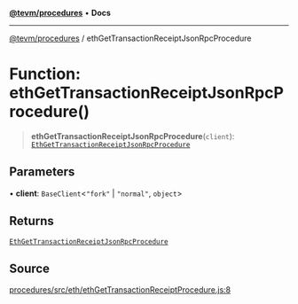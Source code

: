 [**@tevm/procedures**](../README.md) • **Docs**

***

[@tevm/procedures](../globals.md) / ethGetTransactionReceiptJsonRpcProcedure

# Function: ethGetTransactionReceiptJsonRpcProcedure()

> **ethGetTransactionReceiptJsonRpcProcedure**(`client`): [`EthGetTransactionReceiptJsonRpcProcedure`](../type-aliases/EthGetTransactionReceiptJsonRpcProcedure.md)

## Parameters

• **client**: `BaseClient`\<`"fork"` \| `"normal"`, `object`\>

## Returns

[`EthGetTransactionReceiptJsonRpcProcedure`](../type-aliases/EthGetTransactionReceiptJsonRpcProcedure.md)

## Source

[procedures/src/eth/ethGetTransactionReceiptProcedure.js:8](https://github.com/evmts/tevm-monorepo/blob/main/packages/procedures/src/eth/ethGetTransactionReceiptProcedure.js#L8)
